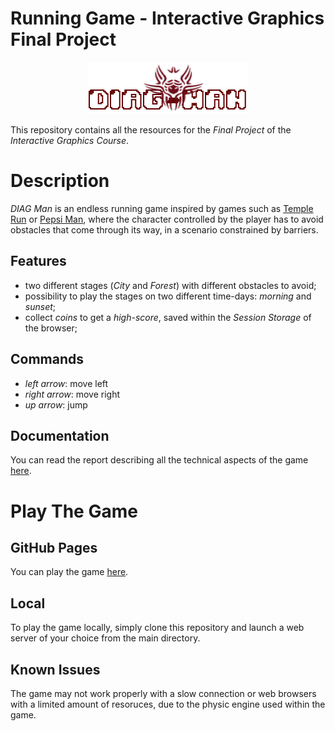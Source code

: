 # Running Game - Interactive Graphics Final Project
<p align="center">
  <img src="resources/logo/logodiagman.png">
</p>

This repository contains all the resources for the *Final Project* of the *Interactive Graphics Course*.

# Description
*DIAG Man* is an endless running game inspired by games such as [Temple Run](https://en.wikipedia.org/wiki/Temple_Run) or [Pepsi Man](https://en.wikipedia.org/wiki/Pepsiman_(video_game)), where the character controlled by the player has to avoid obstacles that come through its way, in a scenario constrained by barriers.

## Features
- two different stages (*City* and *Forest*) with different obstacles to avoid;
- possibility to play the stages on two different time-days: *morning* and *sunset*;
- collect *coins* to get a *high-score*, saved within the *Session Storage* of the browser;
## Commands
* *left arrow*: move left
* *right arrow*: move right
* *up arrow*: jump

## Documentation
You can read the report describing all the technical aspects of the game [here](https://github.com/SapienzaInteractiveGraphicsCourse/final-project-runninggame/blob/master/report.pdf).

# Play The Game
## GitHub Pages
You can play the game [here](https://sapienzainteractivegraphicscourse.github.io/final-project-runninggame/). 
## Local
To play the game locally, simply clone this repository and launch a web server of your choice from the main directory. 

## Known Issues
The game may not work properly with a slow connection or web browsers with a limited amount of resoruces, due to the physic engine used within the game. 

